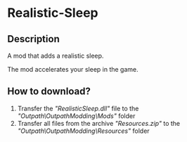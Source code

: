 # Realistic-Sleep
## Description
A mod that adds a realistic sleep.

The mod accelerates your sleep in the game.

## How to download?
1. Transfer the *"RealisticSleep.dll"* file to the *"Outpath\OutpathModding\Mods"* folder
2. Transfer all files from the archive *"Resources.zip"* to the *"Outpath\OutpathModding\Resources"* folder
